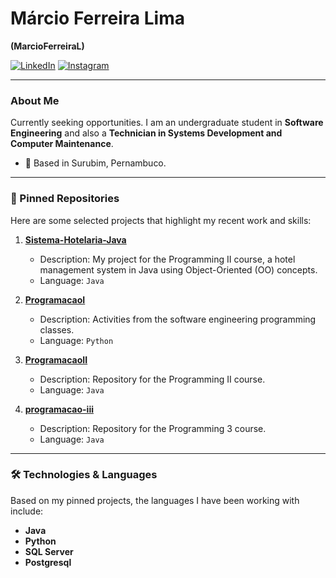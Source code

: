 # Márcio Ferreira Lima
**(MarcioFerreiraL)**

[![LinkedIn](https://img.shields.io/badge/LinkedIn-0077B5?style=for-the-badge&logo=linkedin&logoColor=white)](https://www.linkedin.com/in/marcioflima/)
[![Instagram](https://img.shields.io/badge/Instagram-E4405F?style=for-the-badge&logo=instagram&logoColor=white)](https://instagram.com/ogmacin)

---

### About Me

Currently seeking opportunities.
I am an undergraduate student in **Software Engineering** and also a **Technician in Systems Development and Computer Maintenance**.

- 📍 Based in Surubim, Pernambuco.

---

### 🚀 Pinned Repositories

Here are some selected projects that highlight my recent work and skills:

1.  **[Sistema-Hotelaria-Java](https://github.com/MarcioFerreiraL/Sistema-Hotelaria-Java)**
    - Description: My project for the Programming II course, a hotel management system in Java using Object-Oriented (OO) concepts.
    - Language: `Java`

2.  **[ProgramacaoI](https://github.com/MarcioFerreiraL/ProgramacaoI)**
    - Description: Activities from the software engineering programming classes.
    - Language: `Python`

3.  **[ProgramacaoII](https://github.com/MarcioFerreiraL/ProgramacaoII)**
    - Description: Repository for the Programming II course.
    - Language: `Java`

4.  **[programacao-iii](https://github.com/MarcioFerreiraL/programacao-iii)**
    - Description: Repository for the Programming 3 course.
    - Language: `Java`

---

### 🛠️ Technologies & Languages

Based on my pinned projects, the languages I have been working with include:

-   **Java**
-   **Python**
-   **SQL Server**
-   **Postgresql**
